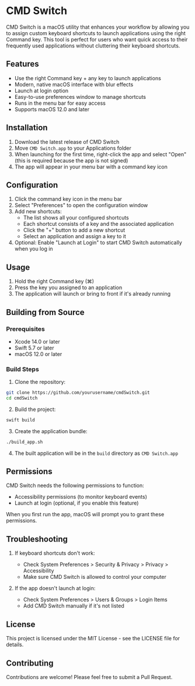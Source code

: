 # CMD Switch

CMD Switch is a macOS utility that enhances your workflow by allowing you to assign custom keyboard shortcuts to launch applications using the right Command key. This tool is perfect for users who want quick access to their frequently used applications without cluttering their keyboard shortcuts.

## Features

- Use the right Command key + any key to launch applications
- Modern, native macOS interface with blur effects
- Launch at login option
- Easy-to-use preferences window to manage shortcuts
- Runs in the menu bar for easy access
- Supports macOS 12.0 and later

## Installation

1. Download the latest release of CMD Switch
2. Move `CMD Switch.app` to your Applications folder
3. When launching for the first time, right-click the app and select "Open" (this is required because the app is not signed)
4. The app will appear in your menu bar with a command key icon

## Configuration

1. Click the command key icon in the menu bar
2. Select "Preferences" to open the configuration window
3. Add new shortcuts:
   - The list shows all your configured shortcuts
   - Each shortcut consists of a key and the associated application
   - Click the "+" button to add a new shortcut
   - Select an application and assign a key to it
4. Optional: Enable "Launch at Login" to start CMD Switch automatically when you log in

## Usage

1. Hold the right Command key (⌘)
2. Press the key you assigned to an application
3. The application will launch or bring to front if it's already running

## Building from Source

### Prerequisites
- Xcode 14.0 or later
- Swift 5.7 or later
- macOS 12.0 or later

### Build Steps

1. Clone the repository:
```bash
git clone https://github.com/yourusername/cmdSwitch.git
cd cmdSwitch
```

2. Build the project:
```bash
swift build
```

3. Create the application bundle:
```bash
./build_app.sh
```

4. The built application will be in the `build` directory as `CMD Switch.app`

## Permissions

CMD Switch needs the following permissions to function:
- Accessibility permissions (to monitor keyboard events)
- Launch at login (optional, if you enable this feature)

When you first run the app, macOS will prompt you to grant these permissions.

## Troubleshooting

1. If keyboard shortcuts don't work:
   - Check System Preferences > Security & Privacy > Privacy > Accessibility
   - Make sure CMD Switch is allowed to control your computer

2. If the app doesn't launch at login:
   - Check System Preferences > Users & Groups > Login Items
   - Add CMD Switch manually if it's not listed

## License

This project is licensed under the MIT License - see the LICENSE file for details.

## Contributing

Contributions are welcome! Please feel free to submit a Pull Request.
